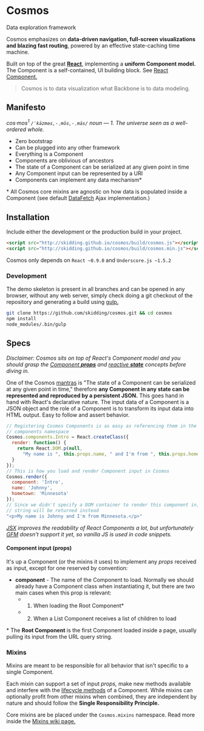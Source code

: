 Cosmos
===
Data exploration framework

Cosmos emphasizes on **data-driven navigation, full-screen visualizations and
blazing fast routing**, powered by an effective state-caching time machine.

Built on top of the great [**React**](http://facebook.github.io/react/),
implementing a **uniform Component model.** The Component is a self-contained,
UI building block. See [React Component.](http://facebook.github.io/react/docs/component-api.html)

> Cosmos is to data visualization what Backbone is to data modeling.

## Manifesto

_cos·mos<sup>1</sup> `/ˈkäzməs,-ˌmōs,-ˌmäs/` noun — 1. The universe seen as
a well-ordered whole._

- Zero bootstrap
- Can be plugged into any other framework
- Everything is a Component
- Components are oblivious of ancestors
- The state of a Component can be serialized at any given point in time
- Any Component input can be represented by a URI
- Components can implement any data mechanism*

\* All Cosmos core mixins are agnostic on how data is populated inside a
Component (see default [DataFetch](mixins/data-fetch.js) Ajax implementation.)

## Installation

Include either the development or the production build in your project.

```html
<script src="http://skidding.github.io/cosmos/build/cosmos.js"></script>
<script src="http://skidding.github.io/cosmos/build/cosmos.min.js"></script>
```

Cosmos only depends on `React ~0.9.0` and `Underscore.js ~1.5.2`

### Development

The demo skeleton is present in all branches and can be opened in any browser,
without any web server, simply check doing a git checkout of the repository and
generating a build using [gulp.](https://github.com/gulpjs/gulp)

```bash
git clone https://github.com/skidding/cosmos.git && cd cosmos
npm install
node_modules/.bin/gulp
```

## Specs

_Disclaimer: Cosmos sits on top of React's Component model and you should grasp
the [Component **props**](http://facebook.github.io/react/docs/tutorial.html#using-props)
and [reactive **state**](http://facebook.github.io/react/docs/tutorial.html#reactive-state)
concepts before diving in._

One of the Cosmos [mantras](#manifesto) is "The state of a Component can be
serialized at any given point in time," therefore __any Component in any state
can be represented and reproduced by a persistent JSON.__ This goes hand in
hand with React's declarative nature. The input data of a Component is a JSON
object and the role of a Component is to transform its input data into HTML
output. Easy to follow and assert behavior.

```js
// Registering Cosmos Components is as easy as referencing them in the
// components namespace
Cosmos.components.Intro = React.createClass({
  render: function() {
    return React.DOM.p(null,
      "My name is ", this.props.name, " and I'm from ", this.props.hometown, ".");
  }
});
// This is how you load and render Component input in Cosmos
Cosmos.render({
  component: 'Intro',
  name: 'Johnny',
  hometown: 'Minnesota'
});
// Since we didn't specify a DOM container to render this component in, an HTML
// string will be returned instead
"<p>My name is Johnny and I'm from Minnesota.</p>"
```

_[JSX](http://facebook.github.io/react/docs/jsx-in-depth.html) improves the
readability of React Components a lot, but unfortunately
[GFM](http://github.github.com/github-flavored-markdown/) doesn't support it
yet, so vanilla JS is used in code snippets._

#### Component input (props)

It's up a Component (or the mixins it uses) to implement any _props_ received
as input, except for one reserved by convention:

- **component** - The name of the Component to load. Normally we should already
                  have a Component class when instantiating it, but there are
                  two main cases when this prop is relevant:
  - 1. When loading the Root Component*
  - 2. When a List Component receives a list of children to load

\* The **Root Component** is the first Component loaded inside a page, usually
pulling its input from the URL query string.

### Mixins

Mixins are meant to be responsible for all behavior that isn't specific to a
single Component.

Each mixin can support a set of input _props,_ make new methods
available and interfere with the [lifecycle methods](http://facebook.github.io/react/docs/component-specs.html#lifecycle-methods)
of a Component. While mixins can optionally profit from other mixins when
combined, they are independent by nature and should follow the **Single
Responsibility Principle.**

Core mixins are be placed under the `Cosmos.mixins` namespace. Read more inside
the [Mixins wiki page.](https://github.com/skidding/cosmos/wiki/Mixins)
